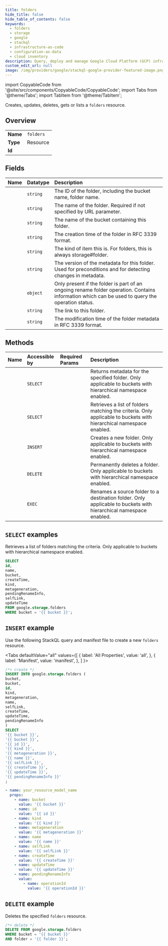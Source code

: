 ```yaml
---
title: folders
hide_title: false
hide_table_of_contents: false
keywords:
  - folders
  - storage
  - google
  - stackql
  - infrastructure-as-code
  - configuration-as-data
  - cloud inventory
description: Query, deploy and manage Google Cloud Platform (GCP) infrastructure and resources using SQL
custom_edit_url: null
image: /img/providers/google/stackql-google-provider-featured-image.png
---
```


import CopyableCode from '@site/src/components/CopyableCode/CopyableCode';
import Tabs from '@theme/Tabs';
import TabItem from '@theme/TabItem';

Creates, updates, deletes, gets or lists a <code>folders</code> resource.

## Overview
<table><tbody>
<tr><td><b>Name</b></td><td><code>folders</code></td></tr>
<tr><td><b>Type</b></td><td>Resource</td></tr>
<tr><td><b>Id</b></td><td><CopyableCode code="google.storage.folders" /></td></tr>
</tbody></table>

## Fields
| Name | Datatype | Description |
|:-----|:---------|:------------|
| <CopyableCode code="id" /> | `string` | The ID of the folder, including the bucket name, folder name. |
| <CopyableCode code="name" /> | `string` | The name of the folder. Required if not specified by URL parameter. |
| <CopyableCode code="bucket" /> | `string` | The name of the bucket containing this folder. |
| <CopyableCode code="createTime" /> | `string` | The creation time of the folder in RFC 3339 format. |
| <CopyableCode code="kind" /> | `string` | The kind of item this is. For folders, this is always storage#folder. |
| <CopyableCode code="metageneration" /> | `string` | The version of the metadata for this folder. Used for preconditions and for detecting changes in metadata. |
| <CopyableCode code="pendingRenameInfo" /> | `object` | Only present if the folder is part of an ongoing rename folder operation. Contains information which can be used to query the operation status. |
| <CopyableCode code="selfLink" /> | `string` | The link to this folder. |
| <CopyableCode code="updateTime" /> | `string` | The modification time of the folder metadata in RFC 3339 format. |

## Methods
| Name | Accessible by | Required Params | Description |
|:-----|:--------------|:----------------|:------------|
| <CopyableCode code="get" /> | `SELECT` | <CopyableCode code="bucket, folder" /> | Returns metadata for the specified folder. Only applicable to buckets with hierarchical namespace enabled. |
| <CopyableCode code="list" /> | `SELECT` | <CopyableCode code="bucket" /> | Retrieves a list of folders matching the criteria. Only applicable to buckets with hierarchical namespace enabled. |
| <CopyableCode code="insert" /> | `INSERT` | <CopyableCode code="bucket" /> | Creates a new folder. Only applicable to buckets with hierarchical namespace enabled. |
| <CopyableCode code="delete" /> | `DELETE` | <CopyableCode code="bucket, folder" /> | Permanently deletes a folder. Only applicable to buckets with hierarchical namespace enabled. |
| <CopyableCode code="rename" /> | `EXEC` | <CopyableCode code="bucket, destinationFolder, sourceFolder" /> | Renames a source folder to a destination folder. Only applicable to buckets with hierarchical namespace enabled. |

## `SELECT` examples

Retrieves a list of folders matching the criteria. Only applicable to buckets with hierarchical namespace enabled.

```sql
SELECT
id,
name,
bucket,
createTime,
kind,
metageneration,
pendingRenameInfo,
selfLink,
updateTime
FROM google.storage.folders
WHERE bucket = '{{ bucket }}'; 
```

## `INSERT` example

Use the following StackQL query and manifest file to create a new <code>folders</code> resource.

<Tabs
    defaultValue="all"
    values={[
        { label: 'All Properties', value: 'all', },
        { label: 'Manifest', value: 'manifest', },
    ]
}>
<TabItem value="all">

```sql
/*+ create */
INSERT INTO google.storage.folders (
bucket,
bucket,
id,
kind,
metageneration,
name,
selfLink,
createTime,
updateTime,
pendingRenameInfo
)
SELECT 
'{{ bucket }}',
'{{ bucket }}',
'{{ id }}',
'{{ kind }}',
'{{ metageneration }}',
'{{ name }}',
'{{ selfLink }}',
'{{ createTime }}',
'{{ updateTime }}',
'{{ pendingRenameInfo }}'
;
```
</TabItem>
<TabItem value="manifest">

```yaml
- name: your_resource_model_name
  props:
    - name: bucket
      value: '{{ bucket }}'
    - name: id
      value: '{{ id }}'
    - name: kind
      value: '{{ kind }}'
    - name: metageneration
      value: '{{ metageneration }}'
    - name: name
      value: '{{ name }}'
    - name: selfLink
      value: '{{ selfLink }}'
    - name: createTime
      value: '{{ createTime }}'
    - name: updateTime
      value: '{{ updateTime }}'
    - name: pendingRenameInfo
      value:
        - name: operationId
          value: '{{ operationId }}'

```
</TabItem>
</Tabs>

## `DELETE` example

Deletes the specified <code>folders</code> resource.

```sql
/*+ delete */
DELETE FROM google.storage.folders
WHERE bucket = '{{ bucket }}'
AND folder = '{{ folder }}';
```
